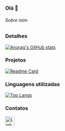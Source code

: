### Olá 👋

###### Sobre mim



### Detalhes

[![Anurag's GitHub stats](https://github-readme-stats.vercel.app/api?username=HuascarPinheiro&show_icons=true&theme=dark)](https://github.com/anuraghazra/github-readme-stats)

### Projetos

[![Readme Card](https://github-readme-stats.vercel.app/api/pin/?username=HuascarPinheirorepo=Projeto4.github.io&theme=dark)](https://github.com/anuraghazra/github-readme-stats)


### Linguagens utilizadas

[![Top Langs](https://github-readme-stats.vercel.app/api/top-langs/?username=Projeto4&layout=compact)](https://github.com/anuraghazra/github-readme-stats)

### Contatos

[<img src='https://img.shields.io/badge/LinkedIn-0077B5?style=for-the-badge&logo=linkedin&logoColor=white' alt='Linkedin' height='30'>](https://www.linkedin.com/in/huascarpinheiro/)

